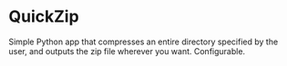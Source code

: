 # QuickZip
 Simple Python app that compresses an entire directory specified by the user, and outputs the zip file wherever you want. Configurable.
